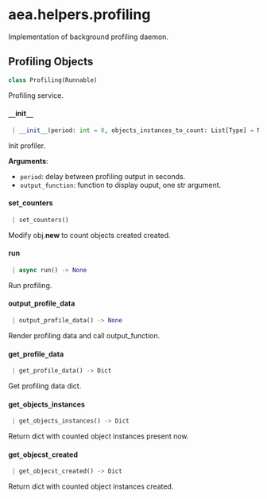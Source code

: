 <a name="aea.helpers.profiling"></a>
# aea.helpers.profiling

Implementation of background profiling daemon.

<a name="aea.helpers.profiling.Profiling"></a>
## Profiling Objects

```python
class Profiling(Runnable)
```

Profiling service.

<a name="aea.helpers.profiling.Profiling.__init__"></a>
#### `__`init`__`

```python
 | __init__(period: int = 0, objects_instances_to_count: List[Type] = None, objects_created_to_count: List[Type] = None, output_function: Callable[[str], None] = lambda x: print(x, flush=True)) -> None
```

Init profiler.

**Arguments**:

- `period`: delay between profiling output in seconds.
- `output_function`: function to display ouput, one str argument.

<a name="aea.helpers.profiling.Profiling.set_counters"></a>
#### set`_`counters

```python
 | set_counters()
```

Modify obj.__new__ to count objects created created.

<a name="aea.helpers.profiling.Profiling.run"></a>
#### run

```python
 | async run() -> None
```

Run profiling.

<a name="aea.helpers.profiling.Profiling.output_profile_data"></a>
#### output`_`profile`_`data

```python
 | output_profile_data() -> None
```

Render profiling data and call output_function.

<a name="aea.helpers.profiling.Profiling.get_profile_data"></a>
#### get`_`profile`_`data

```python
 | get_profile_data() -> Dict
```

Get profiling data dict.

<a name="aea.helpers.profiling.Profiling.get_objects_instances"></a>
#### get`_`objects`_`instances

```python
 | get_objects_instances() -> Dict
```

Return dict with counted object instances present now.

<a name="aea.helpers.profiling.Profiling.get_objecst_created"></a>
#### get`_`objecst`_`created

```python
 | get_objecst_created() -> Dict
```

Return dict with counted object instances created.

